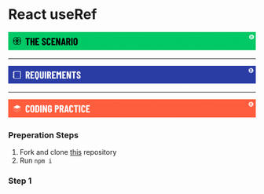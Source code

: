 # React useRef

![scenario](./assets/banner-scenario.png)

---

![requirements](./assets/banner-requirements.png)


---

![coding practice](./assets/banner-coding.png)

### Preperation Steps

1. Fork and clone [this](https://git.generalassemb.ly/SEI-Standard-Curriculum/M3L14-useRef-wbp) repository
1. Run `npm i`

### Step 1